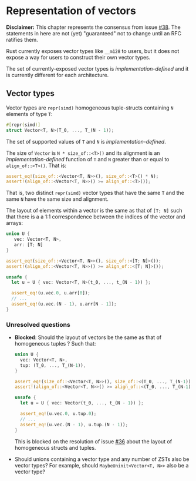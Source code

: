 # Representation of vectors

**Disclaimer:** This chapter represents the consensus from issue
[#38]. The statements in here are not (yet) "guaranteed"
not to change until an RFC ratifies them.

[#38]: https://github.com/rust-rfcs/unsafe-code-guidelines/issues/38

Rust currently exposes vector types like `__m128` to users, but it does not
expose a way for users to construct their own vector types.

The set of currently-exposed vector types is _implementation-defined_ and it is
currently different for each architecture.

## Vector types

Vector types are `repr(simd)` homogeneous tuple-structs containing `N` elements of type `T`:

```rust
#[repr(simd)]
struct Vector<T, N>(T_0, ..., T_(N - 1));
```

The set of supported values of `T` and `N` is _implementation-defined_.

The size of `Vector` is `N * size_of::<T>()` and its alignment is an
_implementation-defined_ function of `T` and `N` greater than or equal to
`align_of::<T>()`. That is:

```rust
assert_eq!(size_of::<Vector<T, N>>(), size_of::<T>() * N);
assert!(align_of::<Vector<T, N>>() >= align_of::<T>());
```

That is, two distinct `repr(simd)` vector types that have the same `T` and the
same `N` have the same size and alignment.

The layout of elements within a vector is the same as that of `[T; N]` such that
there is a a 1:1 correspondence between the indices of the vector and arrays:

```rust
union U {
   vec: Vector<T, N>,
   arr: [T; N]
}

assert_eq!(size_of::<Vector<T, N>>(), size_of::<[T; N]>());
assert!(align_of::<Vector<T, N>>() >= align_of::<[T; N]>());

unsafe {
  let u = U { vec: Vector<T, N>(t_0, ..., t_(N - 1)) };

  assert_eq!(u.vec.0, u.arr[0]);
  // ... 
  assert_eq!(u.vec.(N - 1), u.arr[N - 1]);
}
```

### Unresolved questions

* **Blocked**: Should the layout of vectors be the same as that of homogeneous
  tuples ? Such that:

  ```rust
  union U {
    vec: Vector<T, N>,
    tup: (T_0, ..., T_(N-1)),
  }

  assert_eq!(size_of::<Vector<T, N>>(), size_of::<(T_0, ..., T_(N-1))>());
  assert!(align_of::<Vector<T, N>>() >= align_of::<(T_0, ..., T_(N-1))>());

  unsafe {
    let u = U { vec: Vector(t_0, ..., t_(N - 1)) };

    assert_eq!(u.vec.0, u.tup.0);
    // ... 
    assert_eq!(u.vec.(N - 1), u.tup.(N - 1));
  }
  ```
  
  This is blocked on the resolution of issue [#36] about the layout of
  homogeneous structs and tuples.
  
  [#36]: https://github.com/rust-rfcs/unsafe-code-guidelines/issues/36
  
  
* Should unions containing a vector type and any number of ZSTs also be vector
  types? For example, should `MaybeUninit<Vector<T, N>>` also be a vector type?
